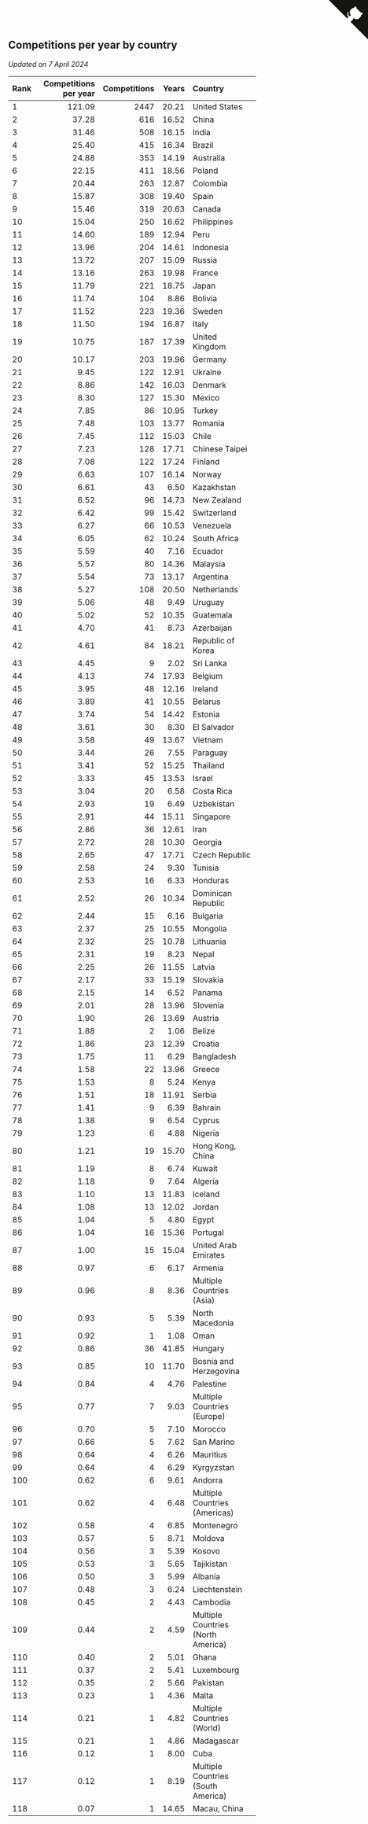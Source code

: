 ## Competitions per year by country

*Updated on  7 April 2024*

| Rank | Competitions per year | Competitions | Years | Country |
| :--- | ---: | ---: | ---: | :--- |
| 1 | 121.09 | 2447 | 20.21 | United States |
| 2 | 37.28 | 616 | 16.52 | China |
| 3 | 31.46 | 508 | 16.15 | India |
| 4 | 25.40 | 415 | 16.34 | Brazil |
| 5 | 24.88 | 353 | 14.19 | Australia |
| 6 | 22.15 | 411 | 18.56 | Poland |
| 7 | 20.44 | 263 | 12.87 | Colombia |
| 8 | 15.87 | 308 | 19.40 | Spain |
| 9 | 15.46 | 319 | 20.63 | Canada |
| 10 | 15.04 | 250 | 16.62 | Philippines |
| 11 | 14.60 | 189 | 12.94 | Peru |
| 12 | 13.96 | 204 | 14.61 | Indonesia |
| 13 | 13.72 | 207 | 15.09 | Russia |
| 14 | 13.16 | 263 | 19.98 | France |
| 15 | 11.79 | 221 | 18.75 | Japan |
| 16 | 11.74 | 104 | 8.86 | Bolivia |
| 17 | 11.52 | 223 | 19.36 | Sweden |
| 18 | 11.50 | 194 | 16.87 | Italy |
| 19 | 10.75 | 187 | 17.39 | United Kingdom |
| 20 | 10.17 | 203 | 19.96 | Germany |
| 21 | 9.45 | 122 | 12.91 | Ukraine |
| 22 | 8.86 | 142 | 16.03 | Denmark |
| 23 | 8.30 | 127 | 15.30 | Mexico |
| 24 | 7.85 | 86 | 10.95 | Turkey |
| 25 | 7.48 | 103 | 13.77 | Romania |
| 26 | 7.45 | 112 | 15.03 | Chile |
| 27 | 7.23 | 128 | 17.71 | Chinese Taipei |
| 28 | 7.08 | 122 | 17.24 | Finland |
| 29 | 6.63 | 107 | 16.14 | Norway |
| 30 | 6.61 | 43 | 6.50 | Kazakhstan |
| 31 | 6.52 | 96 | 14.73 | New Zealand |
| 32 | 6.42 | 99 | 15.42 | Switzerland |
| 33 | 6.27 | 66 | 10.53 | Venezuela |
| 34 | 6.05 | 62 | 10.24 | South Africa |
| 35 | 5.59 | 40 | 7.16 | Ecuador |
| 36 | 5.57 | 80 | 14.36 | Malaysia |
| 37 | 5.54 | 73 | 13.17 | Argentina |
| 38 | 5.27 | 108 | 20.50 | Netherlands |
| 39 | 5.06 | 48 | 9.49 | Uruguay |
| 40 | 5.02 | 52 | 10.35 | Guatemala |
| 41 | 4.70 | 41 | 8.73 | Azerbaijan |
| 42 | 4.61 | 84 | 18.21 | Republic of Korea |
| 43 | 4.45 | 9 | 2.02 | Sri Lanka |
| 44 | 4.13 | 74 | 17.93 | Belgium |
| 45 | 3.95 | 48 | 12.16 | Ireland |
| 46 | 3.89 | 41 | 10.55 | Belarus |
| 47 | 3.74 | 54 | 14.42 | Estonia |
| 48 | 3.61 | 30 | 8.30 | El Salvador |
| 49 | 3.58 | 49 | 13.67 | Vietnam |
| 50 | 3.44 | 26 | 7.55 | Paraguay |
| 51 | 3.41 | 52 | 15.25 | Thailand |
| 52 | 3.33 | 45 | 13.53 | Israel |
| 53 | 3.04 | 20 | 6.58 | Costa Rica |
| 54 | 2.93 | 19 | 6.49 | Uzbekistan |
| 55 | 2.91 | 44 | 15.11 | Singapore |
| 56 | 2.86 | 36 | 12.61 | Iran |
| 57 | 2.72 | 28 | 10.30 | Georgia |
| 58 | 2.65 | 47 | 17.71 | Czech Republic |
| 59 | 2.58 | 24 | 9.30 | Tunisia |
| 60 | 2.53 | 16 | 6.33 | Honduras |
| 61 | 2.52 | 26 | 10.34 | Dominican Republic |
| 62 | 2.44 | 15 | 6.16 | Bulgaria |
| 63 | 2.37 | 25 | 10.55 | Mongolia |
| 64 | 2.32 | 25 | 10.78 | Lithuania |
| 65 | 2.31 | 19 | 8.23 | Nepal |
| 66 | 2.25 | 26 | 11.55 | Latvia |
| 67 | 2.17 | 33 | 15.19 | Slovakia |
| 68 | 2.15 | 14 | 6.52 | Panama |
| 69 | 2.01 | 28 | 13.96 | Slovenia |
| 70 | 1.90 | 26 | 13.69 | Austria |
| 71 | 1.88 | 2 | 1.06 | Belize |
| 72 | 1.86 | 23 | 12.39 | Croatia |
| 73 | 1.75 | 11 | 6.29 | Bangladesh |
| 74 | 1.58 | 22 | 13.96 | Greece |
| 75 | 1.53 | 8 | 5.24 | Kenya |
| 76 | 1.51 | 18 | 11.91 | Serbia |
| 77 | 1.41 | 9 | 6.39 | Bahrain |
| 78 | 1.38 | 9 | 6.54 | Cyprus |
| 79 | 1.23 | 6 | 4.88 | Nigeria |
| 80 | 1.21 | 19 | 15.70 | Hong Kong, China |
| 81 | 1.19 | 8 | 6.74 | Kuwait |
| 82 | 1.18 | 9 | 7.64 | Algeria |
| 83 | 1.10 | 13 | 11.83 | Iceland |
| 84 | 1.08 | 13 | 12.02 | Jordan |
| 85 | 1.04 | 5 | 4.80 | Egypt |
| 86 | 1.04 | 16 | 15.36 | Portugal |
| 87 | 1.00 | 15 | 15.04 | United Arab Emirates |
| 88 | 0.97 | 6 | 6.17 | Armenia |
| 89 | 0.96 | 8 | 8.36 | Multiple Countries (Asia) |
| 90 | 0.93 | 5 | 5.39 | North Macedonia |
| 91 | 0.92 | 1 | 1.08 | Oman |
| 92 | 0.86 | 36 | 41.85 | Hungary |
| 93 | 0.85 | 10 | 11.70 | Bosnia and Herzegovina |
| 94 | 0.84 | 4 | 4.76 | Palestine |
| 95 | 0.77 | 7 | 9.03 | Multiple Countries (Europe) |
| 96 | 0.70 | 5 | 7.10 | Morocco |
| 97 | 0.66 | 5 | 7.62 | San Marino |
| 98 | 0.64 | 4 | 6.26 | Mauritius |
| 99 | 0.64 | 4 | 6.29 | Kyrgyzstan |
| 100 | 0.62 | 6 | 9.61 | Andorra |
| 101 | 0.62 | 4 | 6.48 | Multiple Countries (Americas) |
| 102 | 0.58 | 4 | 6.85 | Montenegro |
| 103 | 0.57 | 5 | 8.71 | Moldova |
| 104 | 0.56 | 3 | 5.39 | Kosovo |
| 105 | 0.53 | 3 | 5.65 | Tajikistan |
| 106 | 0.50 | 3 | 5.99 | Albania |
| 107 | 0.48 | 3 | 6.24 | Liechtenstein |
| 108 | 0.45 | 2 | 4.43 | Cambodia |
| 109 | 0.44 | 2 | 4.59 | Multiple Countries (North America) |
| 110 | 0.40 | 2 | 5.01 | Ghana |
| 111 | 0.37 | 2 | 5.41 | Luxembourg |
| 112 | 0.35 | 2 | 5.66 | Pakistan |
| 113 | 0.23 | 1 | 4.36 | Malta |
| 114 | 0.21 | 1 | 4.82 | Multiple Countries (World) |
| 115 | 0.21 | 1 | 4.86 | Madagascar |
| 116 | 0.12 | 1 | 8.00 | Cuba |
| 117 | 0.12 | 1 | 8.19 | Multiple Countries (South America) |
| 118 | 0.07 | 1 | 14.65 | Macau, China |


<a href="https://github.com/JustinTimeCuber/wca_statistics" class="github-corner" aria-label="View source on Github"><svg width="80" height="80" viewBox="0 0 250 250" style="fill:#151513; color:#fff; position: absolute; top: 0; border: 0; right: 0;" aria-hidden="true"><path d="M0,0 L115,115 L130,115 L142,142 L250,250 L250,0 Z"></path><path d="M128.3,109.0 C113.8,99.7 119.0,89.6 119.0,89.6 C122.0,82.7 120.5,78.6 120.5,78.6 C119.2,72.0 123.4,76.3 123.4,76.3 C127.3,80.9 125.5,87.3 125.5,87.3 C122.9,97.6 130.6,101.9 134.4,103.2" fill="currentColor" style="transform-origin: 130px 106px;" class="octo-arm"></path><path d="M115.0,115.0 C114.9,115.1 118.7,116.5 119.8,115.4 L133.7,101.6 C136.9,99.2 139.9,98.4 142.2,98.6 C133.8,88.0 127.5,74.4 143.8,58.0 C148.5,53.4 154.0,51.2 159.7,51.0 C160.3,49.4 163.2,43.6 171.4,40.1 C171.4,40.1 176.1,42.5 178.8,56.2 C183.1,58.6 187.2,61.8 190.9,65.4 C194.5,69.0 197.7,73.2 200.1,77.6 C213.8,80.2 216.3,84.9 216.3,84.9 C212.7,93.1 206.9,96.0 205.4,96.6 C205.1,102.4 203.0,107.8 198.3,112.5 C181.9,128.9 168.3,122.5 157.7,114.1 C157.9,116.9 156.7,120.9 152.7,124.9 L141.0,136.5 C139.8,137.7 141.6,141.9 141.8,141.8 Z" fill="currentColor" class="octo-body"></path></svg></a><style>.github-corner:hover .octo-arm{animation:octocat-wave 560ms ease-in-out}@keyframes octocat-wave{0%,100%{transform:rotate(0)}20%,60%{transform:rotate(-25deg)}40%,80%{transform:rotate(10deg)}}@media (max-width:500px){.github-corner:hover .octo-arm{animation:none}.github-corner .octo-arm{animation:octocat-wave 560ms ease-in-out}}</style>

